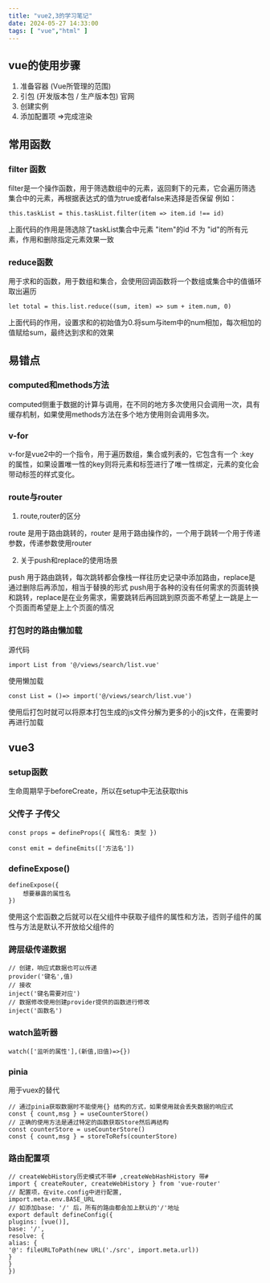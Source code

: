 ```yaml
---
title: "vue2,3的学习笔记"
date: 2024-05-27 14:33:00
tags: [ "vue","html" ]
---
```


## vue的使用步骤

1. 准备容器 (Vue所管理的范围)
2. 引包 (开发版本包 / 生产版本包) 官网
3. 创建实例
4. 添加配置项 =>完成渲染

## 常用函数

### filter 函数

filter是一个操作函数，用于筛选数组中的元素，返回剩下的元素，它会遍历筛选集合中的元素，再根据表达式的值为true或者false来选择是否保留
例如：

```vue
this.taskList = this.taskList.filter(item => item.id !== id)
```

上面代码的作用是筛选除了taskList集合中元素 "item"的id 不为 "id"的所有元素，作用和删除指定元素效果一致

### reduce函数

用于求和的函数，用于数组和集合，会使用回调函数将一个数组或集合中的值循环取出遍历

```vue
let total = this.list.reduce((sum, item) => sum + item.num, 0)
```

上面代码的作用，设置求和的初始值为0.将sum与item中的num相加，每次相加的值赋给sum，最终达到求和的效果

## 易错点

### computed和methods方法

computed侧重于数据的计算与调用，在不同的地方多次使用只会调用一次，具有缓存机制，如果使用methods方法在多个地方使用则会调用多次。

### v-for

v-for是vue2中的一个指令，用于遍历数组，集合或列表的，它包含有一个 :key 的属性，如果设置唯一性的key则将元素和标签进行了唯一性绑定，元素的变化会带动标签的样式变化。

### route与router

1. route,router的区分

route 是用于路由跳转的，router 是用于路由操作的，一个用于跳转一个用于传递参数，传递参数使用router

2. 关于push和replace的使用场景

push 用于路由跳转，每次跳转都会像栈一样往历史记录中添加路由，replace是通过删除后再添加，相当于替换的形式
push用于各种的没有任何需求的页面转换和跳转，replace是在业务需求，需要跳转后再回跳到原页面不希望上一跳是上一个页面而希望是上上个页面的情况

### 打包时的路由懒加载

源代码
```vue
import List from '@/views/search/list.vue'
```
使用懒加载
```vue
const List = ()=> import('@/views/search/list.vue')
```
使用后打包时就可以将原本打包生成的js文件分解为更多的小的js文件，在需要时再进行加载

## vue3

### setup函数

生命周期早于beforeCreate，所以在setup中无法获取this

### 父传子 子传父

```vue
const props = defineProps({ 属性名: 类型 })
```

```vue
const emit = defineEmits(['方法名'])
```

### defineExpose()

```vue
defineExpose({
    想要暴露的属性名
})
```
使用这个宏函数之后就可以在父组件中获取子组件的属性和方法，否则子组件的属性与方法是默认不开放给父组件的

### 跨层级传递数据

```vue
// 创建，响应式数据也可以传递
provider('键名',值)
// 接收
inject('键名需要对应')
// 数据修改使用创建provider提供的函数进行修改
inject('函数名')
```

### watch监听器

```vue
watch(['监听的属性'],(新值,旧值)=>{})
```

### pinia

用于vuex的替代
```vue
// 通过pinia获取数据时不能使用{} 结构的方式，如果使用就会丢失数据的响应式
const { count,msg } = useCounterStore()
// 正确的使用方法是通过特定的函数获取Store然后再结构
const counterStore = useCounterStore()
const { count,msg } = storeToRefs(counterStore)
```

### 路由配置项

```vue
// createWebHistory历史模式不带# ,createWebHashHistory 带#
import { createRouter, createWebHistory } from 'vue-router'
// 配置项，在vite.config中进行配置,
import.meta.env.BASE_URL
// 如添加base: '/' 后，所有的路由都会加上默认的'/'地址
export default defineConfig({
plugins: [vue()],
base: '/',
resolve: {
alias: {
'@': fileURLToPath(new URL('./src', import.meta.url))
}
}
})
```
